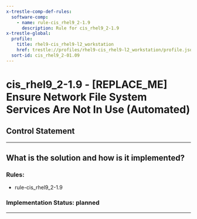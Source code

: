 ```yaml
---
x-trestle-comp-def-rules:
  software-comp:
    - name: rule-cis_rhel9_2-1.9
      description: Rule for cis_rhel9_2-1.9
x-trestle-global:
  profile:
    title: rhel9-cis_rhel9-l2_workstation
    href: trestle://profiles/rhel9-cis_rhel9-l2_workstation/profile.json
  sort-id: cis_rhel9_2-01.09
---
```


# cis_rhel9_2-1.9 - \[REPLACE_ME\] Ensure Network File System Services Are Not In Use (Automated)

## Control Statement

______________________________________________________________________

## What is the solution and how is it implemented?

<!-- For implementation status enter one of: implemented, partial, planned, alternative, not-applicable -->

<!-- Note that the list of rules under ### Rules: is read-only and changes will not be captured after assembly to JSON -->

<!-- Add control implementation description here for control: cis_rhel9_2-1.9 -->

### Rules:

  - rule-cis_rhel9_2-1.9

### Implementation Status: planned

______________________________________________________________________
